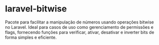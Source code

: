 # laravel-bitwise
Pacote para facilitar a manipulação de números usando operações bitwise no Laravel. Ideal para casos de uso como gerenciamento de permissões e flags, fornecendo funções para verificar, ativar, desativar e inverter bits de forma simples e eficiente.
